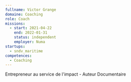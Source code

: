 ```yaml
---
fullname: Victor Grange
domaine: Coaching
role: Coach
missions:
  - start: 2021-04-22
    end: 2022-01-31
    status: independent
    employer: Numa
startups:
  - sndv_maritime
competences:
  - Coaching
---
```

Entrepreneur au service de l'impact - Auteur Documentaire
